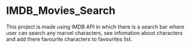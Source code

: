 # IMDB_Movies_Search
This project is made using IMDB API in which there is a search bar where user can search any marvel characters, see infomation about characters and add there favourite characters to favourites list.
